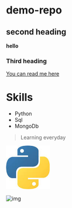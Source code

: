 # demo-repo

## second heading

**hello**

### Third heading

[You can read me here](https://docs.google.com/document/d/e/2PACX-1vSRrINNAAabHdlf7QssnAi6x5kibr088fBPhAdhSooN63rqGLuV2c6xA4nGHUSrj6npKpprlJyrC-8y/pub)

# Skills

* Python
* Sql
* MongoDb
> Learning everyday

![img](download.jpg)

![img](sql.jpg)
